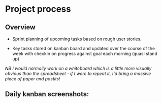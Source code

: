 # Project process

## Overview
- Sprint planning of upcoming tasks based on rough user stories. 

- Key tasks stored on kanban board and updated over the course of the week with checkin on progress against goal each morning (quasi stand up)

_NB I would normally work on a whiteboard which is a little more visually obvious than the spreadsheet - if I were to repeat it, I'd bring a massive piece of paper and postits!_

## Daily kanban screenshots:
